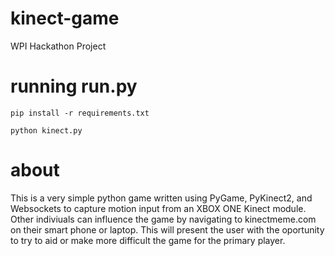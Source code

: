 # kinect-game

WPI Hackathon Project

# running run.py

```
pip install -r requirements.txt
```

```
python kinect.py
```

# about

This is a very simple python game written using PyGame, PyKinect2, and Websockets to capture motion input from an XBOX ONE Kinect module.
Other indiviuals can influence the game by navigating to kinectmeme.com on their smart phone or laptop. This will present the user with the oportunity to try to aid or make more difficult the game for the primary player.